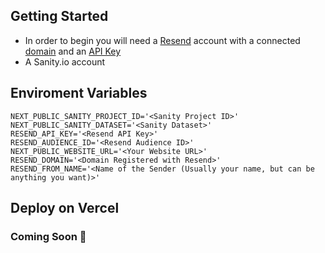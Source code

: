 

## Getting Started

- In order to begin you will need a [Resend](https://resend.com) account with a connected [domain](https://resend.com/domains) and an [API Key](https://resend.com/api-keys)
- A Sanity.io account


## Enviroment Variables
```
NEXT_PUBLIC_SANITY_PROJECT_ID='<Sanity Project ID>'
NEXT_PUBLIC_SANITY_DATASET='<Sanity Dataset>'
RESEND_API_KEY='<Resend API Key>'
RESEND_AUDIENCE_ID='<Resend Audience ID>'
NEXT_PUBLIC_WEBSITE_URL='<Your Website URL>'
RESEND_DOMAIN='<Domain Registered with Resend>'
RESEND_FROM_NAME='<Name of the Sender (Usually your name, but can be anything you want)>'

```
## Deploy on Vercel

### Coming Soon 🚀

<!-- [![Deploy with Vercel](https://vercel.com/button)](https://vercel.com/new/clone?repository-url=https%3A%2F%2Fgithub.com%2Fmematthew123%2Fresend-sanity-solution&env=NEXT_PUBLIC_SANITY_PROJECT_ID,NEXT_PUBLIC_SANITY_DATASET,RESEND_API_KEY,RESEND_AUDIENCE_ID,NEXT_PUBLIC_WEBSITE_URL&project-name=sanity-resend&repository-name=sanity-resend) -->